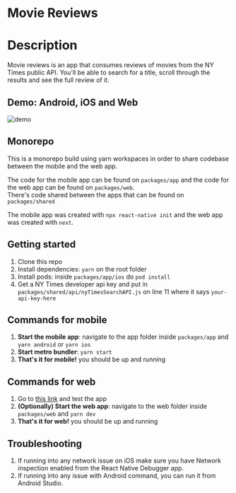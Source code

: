 # Movie Reviews

# Description
Movie reviews is an app that consumes reviews of movies from the NY Times public API. You'll be able to search for a title, scroll through the results and see the full review of it.

## Demo: Android, iOS and Web

![demo](https://user-images.githubusercontent.com/35083337/163152492-34614a6f-e7e4-43a2-a511-6064d9604358.gif)

## Monorepo
This is a monorepo build using yarn workspaces in order to share codebase between the mobile and the web app.

The code for the mobile app can be found on `packages/app` and the code for the web app can be found on `packages/web`. \
There's code shared between the apps that can be found on `packages/shared`

The mobile app was created with `npx react-native init` and the web app was created with `next`.

## Getting started

1. Clone this repo
2. Install dependencies: `yarn` on the root folder
3. Install pods: inside `packages/app/ios` do `pod install`
4. Get a NY Times developer api key and put in `packages/shared/api/nyTimesSearchAPI.js` on line 11 where it says `your-api-key-here`

## Commands for mobile

1. **Start the mobile app**: navigate to the app folder inside `packages/app` and `yarn android` or `yarn ios`
2. **Start metro bundler**: `yarn start`
3. **That's it for mobile!** you should be up and running

## Commands for web

1. Go to [this link](https://movie-reviews-2nnxof6vb-kevquincke.vercel.app/) and test the app
2. **(Optionally) Start the web app**: navigate to the web folder inside `packages/web` and `yarn dev`
3. **That's it for web!** you should be up and running

## Troubleshooting

1. If running into any network issue on iOS make sure you have Network inspection enabled from the React Native Debugger app.
2. If running into any issue with Android command, you can run it from Android Studio.
